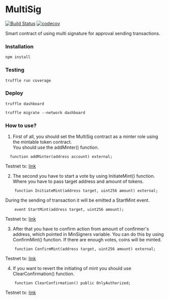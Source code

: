 # MultiSig
[![Build Status](https://app.travis-ci.com/The-Poolz/MultiSig.svg?token=j64fMSARWGtzysprUKZK&branch=master)](https://app.travis-ci.com/The-Poolz/MultiSig)
[![codecov](https://codecov.io/gh/The-Poolz/MultiSig/branch/master/graph/badge.svg?token=619oKb6Wsk)](https://codecov.io/gh/The-Poolz/MultiSig)

Smart contract of using multi signature for approval sending transactions.

### Installation

```console
npm install
```

### Testing

```console
truffle run coverage
```
### Deploy

```console
truffle dashboard
```
```console
truffle migrate --network dashboard
```

### How to use?
1. First of all, you should set the MultiSig contract as a minter role using the mintable token contract.
   <br>You should use the addMinter() function.
```solidity
  function addMinter(address account) external;
```
Testnet tx: [link](https://rinkeby.etherscan.io/tx/0xb970ba50ec036642759f0dc3152a31b095313aa29a4a35c8ee6e7a071c938ad8)

2. The second you have to start a vote by using InitiateMint() function.
   Where you have to pass target address and amount of tokens. 
```solidity
    function InitiateMint(address target, uint256 amount) external;
```
   During the sending of transaction it will be emitted a StartMint event.
```solidity
    event StartMint(address target, uint256 amount);
```
Testnet tx: [link](https://rinkeby.etherscan.io/tx/0x4b536a63f2aad04f829274731b81ebb67a118345090deb166c50853b168cfaa8)

3. After that you have to confirm action from amount of confirmer's address, which pointed in MinSigners variable.
   You can do this by using ConfirmMint() function.
   If there are enough votes, coins will be minted.
```solidity
    function ConfirmMint(address target, uint256 amount) external;
```
Testnet tx: [link](https://testnet.bscscan.com/tx/0x785c017d46639a662a55f40abf3d2fda1827f0c7ddb0341e78d98e17c80106c3)


4. If you want to revert the initiating of mint you should use ClearConfirmation() function.
```solidity
    function ClearConfirmation() public OnlyAuthorized;
```
Testnet tx: [link](https://rinkeby.etherscan.io/tx/0xaa07b87cb97a1d6c24d52fb00b445a6d5d0805aed1d8c6375ef2e6955c92ced3)
